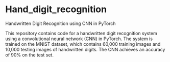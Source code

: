 # Hand_digit_recognition

Handwritten Digit Recognition using CNN in PyTorch

This repository contains code for a handwritten digit recognition system using a convolutional neural network (CNN) in PyTorch. The system is trained on the MNIST dataset, which contains 60,000 training images and 10,000 testing images of handwritten digits. The CNN achieves an accuracy of 90% on the test set.

